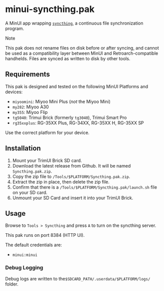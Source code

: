 # minui-syncthing.pak

A MinUI app wrapping [`syncthing`](https://syncthing.net/), a continuous file synchronization program.

> [!NOTE]
> This pak does not rename files on disk before or after syncing, and cannot be used
> as a compatibility layer between MinUI and Retroarch-compatible handhelds. Files
> are synced as written to disk by other tools.

## Requirements

This pak is designed and tested on the following MinUI Platforms and devices:

- `miyoomini`: Miyoo Mini Plus (_not_ the Miyoo Mini)
- `my282`: Miyoo A30
- `my355`: Miyoo Flip
- `tg5040`: Trimui Brick (formerly `tg3040`), Trimui Smart Pro
- `rg35xxplus`: RG-35XX Plus, RG-34XX, RG-35XX H, RG-35XX SP

Use the correct platform for your device.

## Installation

1. Mount your TrimUI Brick SD card.
2. Download the latest release from Github. It will be named `Syncthing.pak.zip`.
3. Copy the zip file to `/Tools/$PLATFORM/Syncthing.pak.zip`.
4. Extract the zip in place, then delete the zip file.
5. Confirm that there is a `/Tools/$PLATFORM/Syncthing.pak/launch.sh` file on your SD card.
6. Unmount your SD Card and insert it into your TrimUI Brick.

## Usage

Browse to `Tools > Syncthing` and press `A` to turn on the syncthing server.

This pak runs on port 8384 (HTTP UI).

The default credentials are:

- `minui:minui`

### Debug Logging

Debug logs are written to the`$SDCARD_PATH/.userdata/$PLATFORM/logs/` folder.
